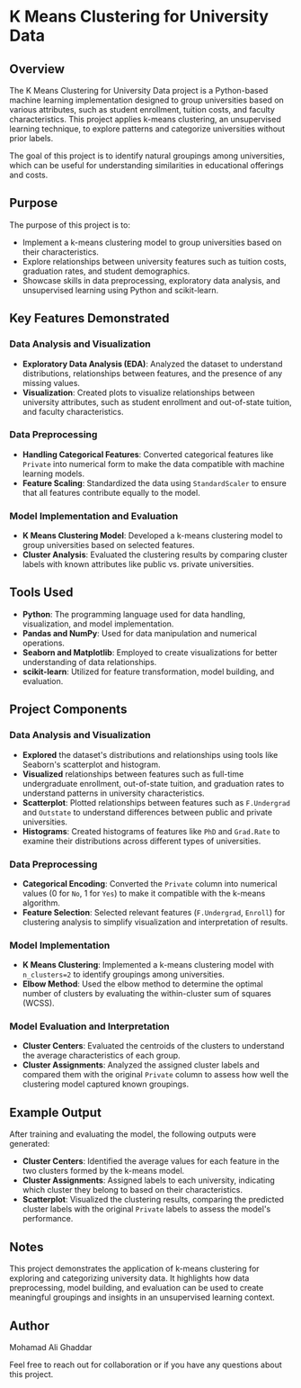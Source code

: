 # K Means Clustering for University Data

## Overview

The K Means Clustering for University Data project is a Python-based machine learning implementation designed to group universities based on various attributes, such as student enrollment, tuition costs, and faculty characteristics. This project applies k-means clustering, an unsupervised learning technique, to explore patterns and categorize universities without prior labels.

The goal of this project is to identify natural groupings among universities, which can be useful for understanding similarities in educational offerings and costs.

## Purpose

The purpose of this project is to:

- Implement a k-means clustering model to group universities based on their characteristics.
- Explore relationships between university features such as tuition costs, graduation rates, and student demographics.
- Showcase skills in data preprocessing, exploratory data analysis, and unsupervised learning using Python and scikit-learn.

## Key Features Demonstrated

### Data Analysis and Visualization

- **Exploratory Data Analysis (EDA)**: Analyzed the dataset to understand distributions, relationships between features, and the presence of any missing values.
- **Visualization**: Created plots to visualize relationships between university attributes, such as student enrollment and out-of-state tuition, and faculty characteristics.

### Data Preprocessing

- **Handling Categorical Features**: Converted categorical features like `Private` into numerical form to make the data compatible with machine learning models.
- **Feature Scaling**: Standardized the data using `StandardScaler` to ensure that all features contribute equally to the model.

### Model Implementation and Evaluation

- **K Means Clustering Model**: Developed a k-means clustering model to group universities based on selected features.
- **Cluster Analysis**: Evaluated the clustering results by comparing cluster labels with known attributes like public vs. private universities.

## Tools Used

- **Python**: The programming language used for data handling, visualization, and model implementation.
- **Pandas and NumPy**: Used for data manipulation and numerical operations.
- **Seaborn and Matplotlib**: Employed to create visualizations for better understanding of data relationships.
- **scikit-learn**: Utilized for feature transformation, model building, and evaluation.

## Project Components

### Data Analysis and Visualization

- **Explored** the dataset's distributions and relationships using tools like Seaborn's scatterplot and histogram.
- **Visualized** relationships between features such as full-time undergraduate enrollment, out-of-state tuition, and graduation rates to understand patterns in university characteristics.
- **Scatterplot**: Plotted relationships between features such as `F.Undergrad` and `Outstate` to understand differences between public and private universities.
- **Histograms**: Created histograms of features like `PhD` and `Grad.Rate` to examine their distributions across different types of universities.

### Data Preprocessing

- **Categorical Encoding**: Converted the `Private` column into numerical values (0 for `No`, 1 for `Yes`) to make it compatible with the k-means algorithm.
- **Feature Selection**: Selected relevant features (`F.Undergrad`, `Enroll`) for clustering analysis to simplify visualization and interpretation of results.

### Model Implementation

- **K Means Clustering**: Implemented a k-means clustering model with `n_clusters=2` to identify groupings among universities.
- **Elbow Method**: Used the elbow method to determine the optimal number of clusters by evaluating the within-cluster sum of squares (WCSS).

### Model Evaluation and Interpretation

- **Cluster Centers**: Evaluated the centroids of the clusters to understand the average characteristics of each group.
- **Cluster Assignments**: Analyzed the assigned cluster labels and compared them with the original `Private` column to assess how well the clustering model captured known groupings.

## Example Output

After training and evaluating the model, the following outputs were generated:

- **Cluster Centers**: Identified the average values for each feature in the two clusters formed by the k-means model.
- **Cluster Assignments**: Assigned labels to each university, indicating which cluster they belong to based on their characteristics.
- **Scatterplot**: Visualized the clustering results, comparing the predicted cluster labels with the original `Private` labels to assess the model's performance.

## Notes

This project demonstrates the application of k-means clustering for exploring and categorizing university data. It highlights how data preprocessing, model building, and evaluation can be used to create meaningful groupings and insights in an unsupervised learning context.

## Author

Mohamad Ali Ghaddar

Feel free to reach out for collaboration or if you have any questions about this project.

